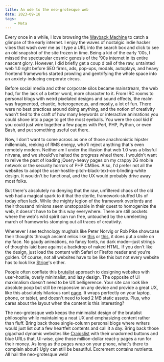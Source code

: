 ```yaml
---
title: An ode to the neo-grotesque web
date: 2023-09-18
tags:
    - Meta
---
```


Every once in a while, I love browsing the [Wayback Machine] to catch a glimpse of the early
internet. I enjoy the waves of nostalgic indie hacker vibes that wash over me as I type a
URL into the search box and click to see an old snapshot of the site frozen in time. Being a
kid of the early '00s, I missed the spectacular cosmic genesis of the '90s internet in its
entire nascent glory. However, I did briefly get a coup d'œil of the raw, untainted web 1.0
right before SEO firms, ads, pop-ups, modals, autoplays, and heavy frontend frameworks
started prowling and gentrifying the whole space into an anxiety-inducing corporate circus.

Before social media and other corporate silos became mainstream, the web had, for the lack
of a better word, more character to it. From IRC rooms to personal blogs with weird
pixelated designs and sound effects, the realm was fragmented, chaotic, heterogeneous, and
mostly, a lot of fun. There were no best practices around doing anything, and the notion of
creativity wasn't tied to the craft of how many keywords or interactive animations you could
shove into a page to get the most eyeballs. You were the cool kid if you could just wire
together a few pages with Perl, PHP, Python, or even Bash, and put something useful out
there.

Now, I don’t want to come across as one of those anachronistic hipster millennials, reeking
of RMS energy, who'll reject anything that's even remotely modern. Neither am I under the
illusion that web 1.0 was a blissful nirvana, and we should've halted the progress wheel
there. I wouldn't want to relive the past of loading jQuery-heavy pages on my crappy 2G
mobile network or the security horrors of PHP CMSes. Also, I'd prefer not all the websites
to adopt the user-hostile-pitch-black-text-on-blinding-white design. It wouldn't be
functional, and the UX would probably drive away most folks.

But there's absolutely no denying that the raw, unfiltered chaos of the old web had a
magical spark to it that the sterile, framework-stuffed UIs of today often lack. While the
mighty legion of the framework overlords and their thousand minions seem unstoppable in
their quest to homogenize the web, it doesn't have to be this way everywhere. There are
still pockets where the web's wild spirit can run free, untouched by the unrelenting march
of frameworks stomping out all traces of creativity.

Whenever I see technology mughals like Peter Norvig or Rob Pike showcase their thoughts
through ancient relics like [this][peter norvig] or [this][rob pike], it does put a smile on
my face. No gaudy animations, no fancy fonts, no dark mode—just strings of thoughts laid
bare against a backdrop of naked HTML. If you don't like the design, just load the content
with Safari or Firefox reader and you're golden. Of course, not all websites have to be like
this but not every website has to look like [Stripe]'s either.

People often conflate this [brutalist] approach to designing websites with user-hostile,
overly minimalist, and lazy design. The opposite of UI maximalism doesn't need to be
UX belligerence. Your site can look like absolute poop but still be responsive on any device
and provide a great UX, like this absolutely hilarious rant [page]. It wraps perfectly on
your laptop, phone, or tablet, and doesn't need to load 2 MB static assets. Plus, who cares
about the layout when the content is this interesting?

The neo-grotesque web keeps the minimalist design of the brutalist philosophy while
maintaining a neat UX and emphasizing content rather than fluff. Bring back those
single-column personal blogs where writers would just list out a few heartfelt contents and
call it a day. Bring back those gigachad dynamic websites like [Craigslist] with their
unadorned buttons and blue URLs that, UI-wise, give those million-dollar react-y pages a run
for their money. As long as the pages wrap on your phone, what's there to complain about?
Ugly can still be beautiful. Excrement contains nutrients. All hail the neo-grotesque web!

[wayback machine]: http://web.archive.org/
[brutalist]: https://designlab.com/blog/examples-brutalism-in-web-design/
[peter norvig]: http://www.norvig.com/
[rob pike]: https://commandcenter.blogspot.com/
[stripe]: https://stripe.com/
[page]: https://motherfuckingwebsite.com/
[craigslist]: https://www.craigslist.org/about/sites#US

